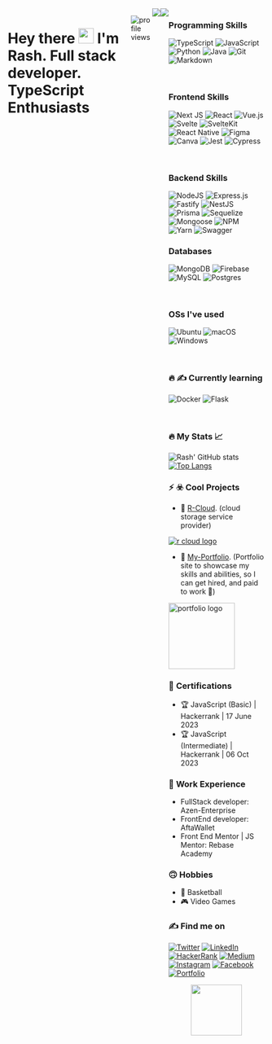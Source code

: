 <!--
**RashJrEdmund/RashJrEdmund** is a ✨ _special_ ✨ repository because its `README.md` (this file) appears on your GitHub profile.

Here are some ideas to get you started:

- 🔭🚀 I’m currently working on ...
- 🧠  I’m currently learning ...
- 👯 I’m looking to collaborate on ...
- 🤔 I’m looking for help with ...
- 💬 Ask me about ...
- 📫 How to reach me: ...
- 😄 Pronouns: ...
- ⚡⚡ Fun fact: ...
link to bagdes: https://github.com/Ileriayo/markdown-badges
link to bagdes and ability to search: https://home.aveek.io/GitHub-Profile-Badges/
link to github unwrap animation: https://githubunwrapped.com/rashjredmund
lik to build github readme: https://www.profileme.dev/create-profile
-->

<div id="header" align="left" style="display: flex;">  
  <!--here's the hello text below it are the languages links-->
  
  <!-- <div align="center">
    <img src="https://media.giphy.com/media/dWesBcTLavkZuG35MI/giphy.gif" width="700" height="350"/>
  </div> -->

  
<h1>
    Hey there
    <img src="https://media.giphy.com/media/hvRJCLFzcasrR4ia7z/giphy.gif" width="30px"/>
    I'm Rash. Full stack developer. TypeScript Enthusiasts
</h1>

![profile views](https://komarev.com/ghpvc/?username=RashJrEdmund&style=flat-square&label=PROFILE+VIEWS)

<a href="https://www.github.com/RashJrEdmund" target="_blank" rel="noreferrer">
  <img src="https://img.shields.io/github/followers/RashJrEdmund?logo=github&style=for-the-badge&color=22c55e&labelColor=000000" />
</a>
<a href="https://www.twitter.com/orashus" target="_blank" rel="noreferrer">
   <img src="https://img.shields.io/twitter/follow/orashus?logo=twitter&style=for-the-badge&color=22c55e&labelColor=000000"/>
</a>


<div align="left">
  <h3>Programming Skills</h1>
  
  ![TypeScript](https://img.shields.io/badge/typescript-%23007ACC.svg?style=for-the-badge&logo=typescript&logoColor=white)
  ![JavaScript](https://img.shields.io/badge/javascript-%23323330.svg?style=for-the-badge&logo=javascript&logoColor=%23F7DF1E)
  ![Python](https://img.shields.io/badge/Python-3776AB.svg?style=for-the-badge&logo=Python&logoColor=white)
  ![Java](https://img.shields.io/badge/java-%23ED8B00.svg?style=for-the-badge&logo=openjdk&logoColor=white)
  ![Git](https://img.shields.io/badge/git-%23F05033.svg?style=for-the-badge&logo=git&logoColor=white)
  ![Markdown](https://img.shields.io/badge/markdown-%23000000.svg?style=for-the-badge&logo=markdown&logoColor=white)

  <br />
  
### Frontend Skills

   ![Next JS](https://img.shields.io/badge/Next-black?style=for-the-badge&logo=next.js&logoColor=white)
   ![React](https://img.shields.io/badge/react-%2320232a.svg?style=for-the-badge&logo=react&logoColor=%2361DAFB)
   ![Vue.js](https://img.shields.io/badge/vuejs-%2335495e.svg?style=for-the-badge&logo=vuedotjs&logoColor=%234FC08D)
   ![Svelte](https://img.shields.io/badge/svelte-%23f1413d.svg?style=for-the-badge&logo=svelte&logoColor=white)
   ![SvelteKit](https://img.shields.io/badge/sveltekit-%23f1413d.svg?style=for-the-badge&logo=svelte&logoColor=white)
   ![React Native](https://img.shields.io/badge/react_native-%2320232a.svg?style=for-the-badge&logo=react&logoColor=%2361DAFB)
   ![Figma](https://img.shields.io/badge/figma-%23F24E1E.svg?style=for-the-badge&logo=figma&logoColor=white)
   ![Canva](https://img.shields.io/badge/Canva-%2300C4CC.svg?style=for-the-badge&logo=Canva&logoColor=white)
   ![Jest](https://img.shields.io/badge/-jest-%23C21325?style=for-the-badge&logo=jest&logoColor=white)
   ![Cypress](https://img.shields.io/badge/Cypress-69D3A7.svg?style=for-the-badge&logo=Cypress&logoColor=white)
  
  <br />
  
### Backend Skills

  ![NodeJS](https://img.shields.io/badge/node.js-6DA55F?style=for-the-badge&logo=node.js&logoColor=white)
  ![Express.js](https://img.shields.io/badge/express.js-%23404d59.svg?style=for-the-badge&logo=express&logoColor=%2361DAFB)
  ![Fastify](https://img.shields.io/badge/fastify-%23000000.svg?style=for-the-badge&logo=fastify&logoColor=white)
  ![NestJS](https://img.shields.io/badge/nestjs-%23E0234E.svg?style=for-the-badge&logo=nestjs&logoColor=white)
  ![Prisma](https://img.shields.io/badge/Prisma-3982CE?style=for-the-badge&logo=Prisma&logoColor=white)
  ![Sequelize](https://img.shields.io/badge/Sequelize-52B0E7?style=for-the-badge&logo=Sequelize&logoColor=white)
  ![Mongoose](https://img.shields.io/badge/Mongoose-880000.svg?style=for-the-badge&logo=Mongoose&logoColor=white)
  ![NPM](https://img.shields.io/badge/NPM-%23CB3837.svg?style=for-the-badge&logo=npm&logoColor=white)
 	![Yarn](https://img.shields.io/badge/yarn-%232C8EBB.svg?style=for-the-badge&logo=yarn&logoColor=white)
  ![Swagger](https://img.shields.io/badge/-Swagger-%23Clojure?style=for-the-badge&logo=swagger&logoColor=white)
  <br />
  
### Databases

  ![MongoDB](https://img.shields.io/badge/MongoDB-%234ea94b.svg?style=for-the-badge&logo=mongodb&logoColor=white)
  ![Firebase](https://img.shields.io/badge/Firebase-039BE5?style=for-the-badge&logo=Firebase&logoColor=white)
  ![MySQL](https://img.shields.io/badge/mysql-%2300f.svg?style=for-the-badge&logo=mysql&logoColor=white)
  ![Postgres](https://img.shields.io/badge/postgres-%23316192.svg?style=for-the-badge&logo=postgresql&logoColor=white)
  
  <br />
  
### OSs I've used
  ![Ubuntu](https://img.shields.io/badge/Ubuntu-E95420?style=for-the-badge&logo=ubuntu&logoColor=white)
  ![macOS](https://img.shields.io/badge/mac%20os-000000?style=for-the-badge&logo=macos&logoColor=F0F0F0)
  ![Windows](https://img.shields.io/badge/Windows-0078D6?style=for-the-badge&logo=windows&logoColor=white)
 
  <br />
  
### :fire: :writing_hand: Currently learning

  ![Docker](https://img.shields.io/badge/docker-%230db7ed.svg?style=for-the-badge&logo=docker&logoColor=white)
  ![Flask](https://img.shields.io/badge/Flask-000000.svg?style=for-the-badge&logo=Flask&logoColor=white)
 
  <br />
  
<!--
### :fire: :writing_hand: Will like to learn

   ![Python](https://img.shields.io/badge/python-3670A0?style=for-the-badge&logo=python&logoColor=ffdd54)
   ![Go](https://img.shields.io/badge/go-%2300ADD8.svg?style=for-the-badge&logo=go&logoColor=white)
   ![PHP](https://img.shields.io/badge/php-%23777BB4.svg?style=for-the-badge&logo=php&logoColor=white)
   ![Rust](https://img.shields.io/badge/rust-%23000000.svg?style=for-the-badge&logo=rust&logoColor=white)
   ![C++](https://img.shields.io/badge/c++-%2300599C.svg?style=for-the-badge&logo=c%2B%2B&logoColor=white)
   ![Solidity](https://img.shields.io/badge/Solidity-%23363636.svg?style=for-the-badge&logo=solidity&logoColor=white)
   ![YAML](https://img.shields.io/badge/yaml-%23ffffff.svg?style=for-the-badge&logo=yaml&logoColor=151515)

   ![Redis](https://img.shields.io/badge/redis-%23DD0031.svg?style=for-the-badge&logo=redis&logoColor=white)

   ![Jest](https://img.shields.io/badge/-jest-%23C21325?style=for-the-badge&logo=jest&logoColor=white)
   ![Playwright](https://img.shields.io/badge/Playwright-2EAD33.svg?style=for-the-badge&logo=Playwright&logoColor=white)
   ![Cypress](https://img.shields.io/badge/Cypress-69D3A7.svg?style=for-the-badge&logo=Cypress&logoColor=white)

   ![Adobe Photoshop](https://img.shields.io/badge/adobe%20photoshop-%2331A8FF.svg?style=for-the-badge&logo=adobe%20photoshop&logoColor=white)
   ![Adobe XD](https://img.shields.io/badge/Adobe%20XD-470137?style=for-the-badge&logo=Adobe%20XD&logoColor=#FF61F6)

   ![Flutter](https://img.shields.io/badge/Flutter-%2302569B.svg?style=for-the-badge&logo=Flutter&logoColor=white)
   ![Electron.js](https://img.shields.io/badge/Electron-191970?style=for-the-badge&logo=Electron&logoColor=white)

   ![Angular](https://img.shields.io/badge/angular-%23DD0031.svg?style=for-the-badge&logo=angular&logoColor=white)
   ![Angular.js](https://img.shields.io/badge/angular.js-%23E23237.svg?style=for-the-badge&logo=angularjs&logoColor=white)
   ![Astro](https://img.shields.io/badge/Astro-BC52EE.svg?style=for-the-badge&logo=Astro&logoColor=white)
   ![Django](https://img.shields.io/badge/Django-092E20.svg?style=for-the-badge&logo=Django&logoColor=white)

   ![GraphQL](https://img.shields.io/badge/-GraphQL-E10098?style=for-the-badge&logo=graphql&logoColor=white)
   ![SolidJS](https://img.shields.io/badge/SolidJS-2c4f7c?style=for-the-badge&logo=solid&logoColor=c8c9cb)
   ![Remix](https://img.shields.io/badge/remix-%23000.svg?style=for-the-badge&logo=remix&logoColor=white)

   ![WordPress](https://img.shields.io/badge/WordPress-%23117AC9.svg?style=for-the-badge&logo=WordPress&logoColor=white)
   ![Strapi](https://img.shields.io/badge/strapi-%232E7EEA.svg?style=for-the-badge&logo=strapi&logoColor=white)
   ![WebGL](https://img.shields.io/badge/WebGL-990000?logo=webgl&logoColor=white&style=for-the-badge)

   ![Docker](https://img.shields.io/badge/docker-%230db7ed.svg?style=for-the-badge&logo=docker&logoColor=white)
   ![Kubernetes](https://img.shields.io/badge/kubernetes-%23326ce5.svg?style=for-the-badge&logo=kubernetes&logoColor=white)

   ![Kali](https://img.shields.io/badge/Kali-268BEE?style=for-the-badge&logo=kalilinux&logoColor=white)
   ![Debian](https://img.shields.io/badge/Debian-D70A53?style=for-the-badge&logo=debian&logoColor=white)
   ![Fedora](https://img.shields.io/badge/Fedora-294172?style=for-the-badge&logo=fedora&logoColor=white)

   ![Neovim](https://img.shields.io/badge/NeoVim-%2357A143.svg?&style=for-the-badge&logo=neovim&logoColor=white)
    
  <br />
-->
  
  <!-- my stats -->
### :fire: My Stats 📈 
<!-- [![GitHub Streak](http://github-readme-streak-stats.herokuapp.com?user=RashJrEdmund&theme=dark&background=000000)](https://git.io/streak-stats) -->
  
  ![Rash' GitHub stats](https://github-readme-stats.vercel.app/api?username=RashJrEdmund&show_icons=true&hide=&count_private=true&title_color=3382ed&text_color=ffffff&icon_color=22c55e&bg_color=000000&hide_border=true&show_icons=true)
  [![Top Langs](https://github-readme-stats.vercel.app/api/top-langs/?username=RashJrEdmund&layout=compact&title_color=3382ed&text_color=ffffff&icon_color=22c55e&bg_color=000000&hide_border=true&locale=en)](https://github.com/anuraghazra/github-readme-stats)

### :zap: :biohazard: Cool Projects

- :1st_place_medal: [R-Cloud](https://r-cloud.vercel.app/). (cloud storage service provider)

<a href="https://r-cloud.vercel.app/" target="_blank">
  <img src="https://github.com/RashJrEdmund/RashJrEdmund/assets/116172031/4f4e6136-eb3b-4f2a-a19b-aada94169475" alt="r cloud logo" />
</a>

- :2nd_place_medal: [My-Portfolio](https://rash-edmund.vercel.app/). (Portfolio site to showcase my skills and abilities, so I can get hired, and paid to work 🙂)

<a href="https://rash-edmund.vercel.app/" target="_blank">
  <img src="https://github.com/RashJrEdmund/RashJrEdmund/assets/116172031/55bc0244-d4ad-4fe3-87b5-8d7b2b1d345b" alt="portfolio logo" height="130" width="130" />
</a>


   <!-- use this as altternate langauge display  ![Top Langs](https://github-readme-stats.vercel.app/api/top-langs/?username=RashJrEdmund&layout=compact&langs_count=10&title_color=3382ed&text_color=ffffff&icon_color=22c55e&bg_color=000000&hide_border=true&locale=en&custom_title=Top%20%Languages) -->

  <!-- 
  <a href="https://app.daily.dev/orashus">
    <img src="https://api.daily.dev/devcards/3db577c08fb44a898adacb77b59f123c.png?r=c9x" width="300" alt="Rash Edmund's Dev Card"/>
  </a>
  -->
 
  <br />

### 📜 Certifications
- 🏆 JavaScript (Basic) | Hackerrank | 17 June 2023
- 🏆 JavaScript (Intermediate) | Hackerrank | 06 Oct 2023

### 💼 Work Experience
- FullStack developer: Azen-Enterprise
- FrontEnd developer: AftaWallet
- Front End Mentor | JS Mentor: Rebase Academy

### 🙃 Hobbies
- 🏀 Basketball
- 🎮 Video Games

<!-- my contacts below -->
### :writing_hand: Find me on
   
  [![Twitter](https://img.shields.io/badge/Twitter-%231DA1F2.svg?style=for-the-badge&logo=Twitter&logoColor=white)](https://twitter.com/orashus)
  [![LinkedIn](https://img.shields.io/badge/linkedin-%230077B5.svg?style=for-the-badge&logo=linkedin&logoColor=white)](https://www.linkedin.com/in/orashus/)
  [![HackerRank](https://img.shields.io/badge/-Hackerrank-2EC866?style=for-the-badge&logo=HackerRank&logoColor=white)](https://www.hackerrank.com/orashusedmund?hr_r=1)
  [![Medium](https://img.shields.io/badge/Medium-12100E?style=for-the-badge&logo=medium&logoColor=white)](https://medium.com/@orashusedmund)
  [![Instagram](https://img.shields.io/badge/Instagram-%23E4405F.svg?style=for-the-badge&logo=Instagram&logoColor=white)](https://www.instagram.com/rash_jr_edmund/)
  [![Facebook](https://img.shields.io/badge/Facebook-%231877F2.svg?style=for-the-badge&logo=Facebook&logoColor=white)](https://www.facebook.com/Orashus)
  [![Portfolio](https://img.shields.io/badge/Portfolio-%23000000.svg?style=for-the-badge&logo=firefox&logoColor=#FF7139)](https://rash-edmund.vercel.app/)

<div id="header" align="center">
  <img src="https://media.giphy.com/media/M9gbBd9nbDrOTu1Mqx/giphy.gif" width="100"/>
</div>

</div>
</div>

<!--
  SKILLS AND SOCIALS TEMPLATE

### Skills 

<p align="left">
  <a href="https://www.typescriptlang.org/" target="_blank" rel="noreferrer">
    <img src="https://raw.githubusercontent.com/danielcranney/readme-generator/main/public/icons/skills/typescript-colored.svg" width="36" height="36" alt="TypeScript" />
  </a>
  <a href="https://www.oracle.com/java/" target="_blank" rel="noreferrer">
    <img src="https://raw.githubusercontent.com/danielcranney/readme-generator/main/public/icons/skills/java-colored.svg" width="36" height="36" alt="Java" />
  </a>
  <a href="https://developer.mozilla.org/en-US/docs/Web/JavaScript" target="_blank" rel="noreferrer">
    <img src="https://raw.githubusercontent.com/danielcranney/readme-generator/main/public/icons/skills/javascript-colored.svg" width="36" height="36" alt="JavaScript" />
  </a>
  <a href="https://git-scm.com/" target="_blank" rel="noreferrer">
    <img src="https://raw.githubusercontent.com/danielcranney/readme-generator/main/public/icons/skills/git-colored.svg" width="36" height="36" alt="Git" />
  </a>
  <a href="https://nextjs.org/docs" target="_blank" rel="noreferrer">
      <img src="https://raw.githubusercontent.com/danielcranney/readme-generator/main/public/icons/skills/nextjs-colored-dark.svg" width="36" height="36" alt="NextJs" />
  </a>
  <a href="https://reactjs.org/" target="_blank" rel="noreferrer">
      <img src="https://raw.githubusercontent.com/danielcranney/readme-generator/main/public/icons/skills/react-colored.svg" width="36" height="36" alt="React" />
  </a>
  <a href="https://nuxtjs.org/" target="_blank" rel="noreferrer">
    <img src="https://raw.githubusercontent.com/danielcranney/readme-generator/main/public/icons/skills/nuxtjs-colored.svg" width="36" height="36" alt="Nuxtjs" />
  </a>
  <a href="https://vuejs.org/" target="_blank" rel="noreferrer">
    <img src="https://raw.githubusercontent.com/danielcranney/readme-generator/main/public/icons/skills/vuejs-colored.svg" width="36" height="36" alt="Vue" />
  </a>
  <a href="https://sass-lang.com/" target="_blank" rel="noreferrer">
    <img src="https://raw.githubusercontent.com/danielcranney/readme-generator/main/public/icons/skills/sass-colored.svg" width="36" height="36" alt="Sass" />
  </a>
  <a href="https://tailwindcss.com/" target="_blank" rel="noreferrer">
    <img src="https://raw.githubusercontent.com/danielcranney/readme-generator/main/public/icons/skills/tailwindcss-colored.svg" width="36" height="36" alt="TailwindCSS" />
  </a>
  <a href="https://svelte.dev/" target="_blank" rel="noreferrer">
    <img src="https://raw.githubusercontent.com/danielcranney/readme-generator/main/public/icons/skills/svelte-colored.svg" width="36" height="36" alt="Svelte" />
  </a>
  <a href="https://developer.mozilla.org/en-US/docs/Glossary/HTML5" target="_blank" rel="noreferrer">
    <img src="https://raw.githubusercontent.com/danielcranney/readme-generator/main/public/icons/skills/html5-colored.svg" width="36" height="36" alt="HTML5" />
  </a>
  <a href="https://www.w3.org/TR/CSS/#css" target="_blank" rel="noreferrer">
    <img src="https://raw.githubusercontent.com/danielcranney/readme-generator/main/public/icons/skills/css3-colored.svg" width="36" height="36" alt="CSS3" />
  </a>
  <a href="https://vitejs.dev/" target="_blank" rel="noreferrer">
    <img src="https://raw.githubusercontent.com/danielcranney/readme-generator/main/public/icons/skills/vite-colored.svg" width="36" height="36" alt="Vite" />
  </a>
  <a href="https://redux.js.org/" target="_blank" rel="noreferrer">
    <img src="https://raw.githubusercontent.com/danielcranney/readme-generator/main/public/icons/skills/redux-colored.svg" width="36" height="36" alt="Redux" />
  </a>
  <a href="https://nodejs.org/en/" target="_blank" rel="noreferrer">
    <img src="https://raw.githubusercontent.com/danielcranney/readme-generator/main/public/icons/skills/nodejs-colored.svg" width="36" height="36" alt="NodeJS" />
  </a>
  <a href="https://expressjs.com/" target="_blank" rel="noreferrer">
    <img src="https://raw.githubusercontent.com/danielcranney/readme-generator/main/public/icons/skills/express-colored-dark.svg" width="36" height="36" alt="Express" />
  </a>
  <a href="https://docs.nestjs.com/" target="_blank" rel="noreferrer">
    <img src="https://raw.githubusercontent.com/danielcranney/readme-generator/main/public/icons/skills/nestjs-colored.svg" width="36" height="36" alt="NestJS" />
  </a>
  <a href="https://firebase.google.com/" target="_blank" rel="noreferrer">
    <img src="https://raw.githubusercontent.com/danielcranney/readme-generator/main/public/icons/skills/firebase-colored.svg" width="36" height="36" alt="Firebase" />
  </a>
  <a href="https://render.com/" target="_blank" rel="noreferrer">
    <img src="https://raw.githubusercontent.com/danielcranney/readme-generator/main/public/icons/skills/render-colored.svg" width="36" height="36" alt="Render" />
  </a>
  <a href="https://www.mongodb.com/" target="_blank" rel="noreferrer">
    <img src="https://raw.githubusercontent.com/danielcranney/readme-generator/main/public/icons/skills/mongodb-colored.svg" width="36" height="36" alt="MongoDB" />
  </a>
  <a href="https://www.mysql.com/" target="_blank" rel="noreferrer">
    <img src="https://raw.githubusercontent.com/danielcranney/readme-generator/main/public/icons/skills/mysql-colored.svg" width="36" height="36" alt="MySQL" />
  </a>
  <a href="https://www.linux.org" target="_blank" rel="noreferrer">
    <img src="https://raw.githubusercontent.com/danielcranney/readme-generator/main/public/icons/skills/linux-colored.svg" width="36" height="36" alt="Linux" />
  </a>
  <a href="https://www.figma.com/" target="_blank" rel="noreferrer">
    <img src="https://raw.githubusercontent.com/danielcranney/readme-generator/main/public/icons/skills/figma-colored.svg" width="36" height="36" alt="Figma" />
  </a>
</p>
                    
### Socials

<p align="left">
  <a href="https://www.behance.com/orashusedmund" target="_blank" rel="noreferrer">
    <picture>
      <source media="(prefers-color-scheme: dark)" srcset="undefined" />
      <source media="(prefers-color-scheme: light)" srcset="https://raw.githubusercontent.com/danielcranney/readme-generator/main/public/icons/socials/behance.svg" />
      <img src="https://raw.githubusercontent.com/danielcranney/readme-generator/main/public/icons/socials/behance.svg" width="32" height="32" />
    </picture>
  </a>
  <a href="https://codesandbox.io/u/orashus" target="_blank" rel="noreferrer">
    <picture>
      <source media="(prefers-color-scheme: dark)" srcset="https://raw.githubusercontent.com/danielcranney/readme-generator/main/public/icons/socials/codesandbox-dark.svg" />
      <source media="(prefers-color-scheme: light)" srcset="https://raw.githubusercontent.com/danielcranney/readme-generator/main/public/icons/socials/codesandbox.svg" />
      <img src="https://raw.githubusercontent.com/danielcranney/readme-generator/main/public/icons/socials/codesandbox.svg" width="32" height="32" />
    </picture>
  </a>
  <a href="https://www.dev.to/orashus" target="_blank" rel="noreferrer">
    <picture>
      <source media="(prefers-color-scheme: dark)" srcset="https://raw.githubusercontent.com/danielcranney/readme-generator/main/public/icons/socials/devdotto-dark.svg" />
      <source media="(prefers-color-scheme: light)" srcset="https://raw.githubusercontent.com/danielcranney/readme-generator/main/public/icons/socials/devdotto.svg" />
      <img src="https://raw.githubusercontent.com/danielcranney/readme-generator/main/public/icons/socials/devdotto.svg" width="32" height="32" />
    </picture>
  </a>
  <a href="https://discord.com/users/orashus" target="_blank" rel="noreferrer">
    <picture>
      <source media="(prefers-color-scheme: dark)" srcset="undefined" />
      <source media="(prefers-color-scheme: light)" srcset="https://raw.githubusercontent.com/danielcranney/readme-generator/main/public/icons/socials/discord.svg" />
      <img src="https://raw.githubusercontent.com/danielcranney/readme-generator/main/public/icons/socials/discord.svg" width="32" height="32" />
    </picture>
  </a>
  <a href="https://www.dribbble.com/orashus" target="_blank" rel="noreferrer">
    <picture>
      <source media="(prefers-color-scheme: dark)" srcset="undefined" />
      <source media="(prefers-color-scheme: light)" srcset="https://raw.githubusercontent.com/danielcranney/readme-generator/main/public/icons/socials/dribbble.svg" />
      <img src="https://raw.githubusercontent.com/danielcranney/readme-generator/main/public/icons/socials/dribbble.svg" width="32" height="32" />
    </picture>
  </a>
  <a href="https://www.facebook.com/Orashus" target="_blank" rel="noreferrer">
    <picture>
      <source media="(prefers-color-scheme: dark)" srcset="https://raw.githubusercontent.com/danielcranney/readme-generator/main/public/icons/socials/facebook-dark.svg" />
      <source media="(prefers-color-scheme: light)" srcset="https://raw.githubusercontent.com/danielcranney/readme-generator/main/public/icons/socials/facebook.svg" />
      <img src="https://raw.githubusercontent.com/danielcranney/readme-generator/main/public/icons/socials/facebook.svg" width="32" height="32" />
    </picture>
  </a>
  <a href="https://www.github.com/RashJrEdmund" target="_blank" rel="noreferrer">
    <picture>
      <source media="(prefers-color-scheme: dark)" srcset="https://raw.githubusercontent.com/danielcranney/readme-generator/main/public/icons/socials/github-dark.svg" />
      <source media="(prefers-color-scheme: light)" srcset="https://raw.githubusercontent.com/danielcranney/readme-generator/main/public/icons/socials/github.svg" />
      <img src="https://raw.githubusercontent.com/danielcranney/readme-generator/main/public/icons/socials/github.svg" width="32" height="32" />
    </picture>
  </a>
  <a href="https://www.linkedin.com/in/orashus" target="_blank" rel="noreferrer">
    <picture>
      <source media="(prefers-color-scheme: dark)" srcset="https://raw.githubusercontent.com/danielcranney/readme-generator/main/public/icons/socials/linkedin-dark.svg" />
      <source media="(prefers-color-scheme: light)" srcset="https://raw.githubusercontent.com/danielcranney/readme-generator/main/public/icons/socials/linkedin.svg" />
      <img src="https://raw.githubusercontent.com/danielcranney/readme-generator/main/public/icons/socials/linkedin.svg" width="32" height="32" />
    </picture>
  </a>
  <a href="http://www.medium.com/orashusedmund" target="_blank" rel="noreferrer">
    <picture>
      <source media="(prefers-color-scheme: dark)" srcset="https://raw.githubusercontent.com/danielcranney/readme-generator/main/public/icons/socials/medium-dark.svg" />
      <source media="(prefers-color-scheme: light)" srcset="https://raw.githubusercontent.com/danielcranney/readme-generator/main/public/icons/socials/medium.svg" />
      <img src="https://raw.githubusercontent.com/danielcranney/readme-generator/main/public/icons/socials/medium.svg" width="32" height="32" />
    </picture>
  </a>
  <a href="https://www.stackoverflow.com/users/21746512/orashus" target="_blank" rel="noreferrer">
    <picture>
      <source media="(prefers-color-scheme: dark)" srcset="undefined" />
      <source media="(prefers-color-scheme: light)" srcset="https://raw.githubusercontent.com/danielcranney/readme-generator/main/public/icons/socials/stackoverflow.svg" />
      <img src="https://raw.githubusercontent.com/danielcranney/readme-generator/main/public/icons/socials/stackoverflow.svg" width="32" height="32" />
    </picture>
  </a>
  <a href="https://www.x.com/orashus" target="_blank" rel="noreferrer">
    <picture>
      <source media="(prefers-color-scheme: dark)" srcset="https://raw.githubusercontent.com/danielcranney/readme-generator/main/public/icons/socials/twitter-dark.svg" />
      <source media="(prefers-color-scheme: light)" srcset="https://raw.githubusercontent.com/danielcranney/readme-generator/main/public/icons/socials/twitter.svg" />
      <img src="https://raw.githubusercontent.com/danielcranney/readme-generator/main/public/icons/socials/twitter.svg" width="32" height="32" />
    </picture>
  </a>
  <a href="https://www.threads.net/@orashus" target="_blank" rel="noreferrer">
      <picture>
        <source media="(prefers-color-scheme: dark)" srcset="https://raw.githubusercontent.com/danielcranney/readme-generator/main/public/icons/socials/threads-dark.svg" />
        <source media="(prefers-color-scheme: light)" srcset="https://raw.githubusercontent.com/danielcranney/readme-generator/main/public/icons/socials/threads.svg" />
        <img src="https://raw.githubusercontent.com/danielcranney/readme-generator/main/public/icons/socials/threads.svg" width="32" height="32" />
      </picture>
  </a>
</p>

-->
